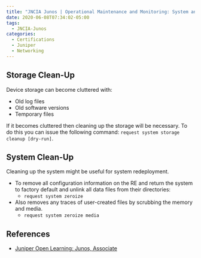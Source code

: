 ```yaml
---
title: "JNCIA Junos | Operational Maintenance and Monitoring: System and Storage Cleanup"
date: 2020-06-08T07:34:02-05:00
tags:
  - JNCIA-Junos
categories:
  - Certifications
  - Juniper
  - Networking
---
```

## Storage Clean-Up

Device storage can become cluttered with:

* Old log files
* Old software versions
* Temporary files

If it becomes cluttered then cleaning up the storage will be necessary. To do this you can issue the following command: `request system storage cleanup [dry-run]`.

## System Clean-Up

Cleaning up the system might be useful for system redeployment.

* To remove all configuration information on the RE and return the system to factory default and unlink all data files from their directories:
  * `request system zeroize`
* Also removes any traces of user-created files by scrubbing the memory and media.
  * `request system zeroize media`

## References

* [Juniper Open Learning: Junos, Associate](https://cloud.contentraven.com/junosgenius/learningpath-detail/1004/3/0/1)
